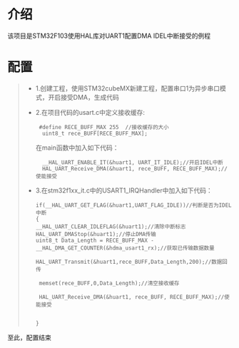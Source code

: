 # 介绍
该项目是STM32F103使用HAL库对UART1配置DMA IDEL中断接受的例程

# 配置
> - 1.创建工程，使用STM32cubeMX新建工程，配置串口1为异步串口模式，开启接受DMA，生成代码
> - 2.在项目代码的usart.c中定义接收缓存:
>   ```
>    #define RECE_BUFF_MAX 255  //接收缓存的大小
>     uint8_t rece_BUFF[RECE_BUFF_MAX];
>   ```
>
>   在main函数中加入如下代码：
>   ```
>     __HAL_UART_ENABLE_IT(&huart1, UART_IT_IDLE);//开启IDEL中断
>     HAL_UART_Receive_DMA(&huart1, rece_BUFF, RECE_BUFF_MAX);//使能接受
>   ```
> - 3.在stm32f1xx_it.c中的USART1_IRQHandler中加入如下代码：
>   ```
>   if(__HAL_UART_GET_FLAG(&huart1,UART_FLAG_IDLE))//判断是否为IDEL中断
>   {
>   __HAL_UART_CLEAR_IDLEFLAG(&huart1);//清除中断标志
>   HAL_UART_DMAStop(&huart1);//停止DMA传输
>   uint8_t Data_Length = RECE_BUFF_MAX - __HAL_DMA_GET_COUNTER(&hdma_usart1_rx);//获取已传输数据数量
>
>   HAL_UART_Transmit(&huart1,rece_BUFF,Data_Length,200);//数据回传
>
>    memset(rece_BUFF,0,Data_Length);//清空接收缓存
>
>    HAL_UART_Receive_DMA(&huart1, rece_BUFF, RECE_BUFF_MAX);//使能接受
>
>
>   }
>   ```

至此，配置结束
